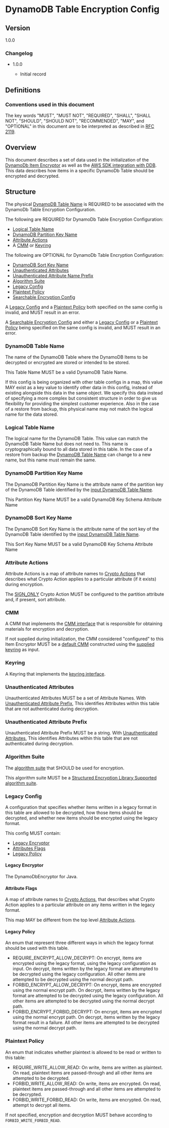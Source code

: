 [//]: # "Copyright Amazon.com Inc. or its affiliates. All Rights Reserved."
[//]: # "SPDX-License-Identifier: CC-BY-SA-4.0"

# DynamoDB Table Encryption Config

## Version

1.0.0

### Changelog

- 1.0.0

  - Initial record

## Definitions

### Conventions used in this document

The key words "MUST", "MUST NOT", "REQUIRED", "SHALL", "SHALL NOT", "SHOULD", "SHOULD NOT", "RECOMMENDED", "MAY", and "OPTIONAL"
in this document are to be interpreted as described in [RFC 2119](https://tools.ietf.org/html/rfc2119).

## Overview

This document describes a set of data used in the initialization of
the [DynamoDb Item Encryptor](./ddb-item-encryptor.md) as well as the
[AWS SDK integration with DDB](./ddb-sdk-integration.md).
This data describes how items in a specific DynamoDb Table
should be encrypted and decrypted.

## Structure

The physical [DynamoDB Table Name](#dynamodb-table-name) is REQUIRED
to be associated with the DynamoDb Table Encryption Configuration.

The following are REQUIRED for DynamoDb Table Encryption Configuration:

- [Logical Table Name](#logical-table-name)
- [DynamoDB Partition Key Name](#dynamodb-partition-key-name)
- [Attribute Actions](#attribute-actions)
- A [CMM](#cmm) or [Keyring](#keyring)

The following are OPTIONAL for DynamoDb Table Encryption Configuration:

- [DynamoDB Sort Key Name](#dynamodb-sort-key-name)
- [Unauthenticated Attributes](#unauthenticated-attributes)
- [Unauthenticated Attribute Name Prefix](#unauthenticated-attribute-prefix)
- [Algorithm Suite](#algorithm-suite)
- [Legacy Config](#legacy-config)
- [Plaintext Policy](#plaintext-policy)
- [Searchable Encryption Config](../searchable-encryption/search-config.md)

A [Legacy Config](#legacy-config)
and a [Plaintext Policy](#plaintext-policy)
both specified on the same config is invalid,
and MUST result in an error.

A [Searchable Encryption Config](../searchable-encryption/search-config.md)
and either a [Legacy Config](./ddb-table-encryption-config.md#legacy-config)
or a [Plaintext Policy](./ddb-table-encryption-config.md#plaintext-policy)
being specified on the same config is invalid,
and MUST result in an error.

### DynamoDB Table Name

The name of the DynamoDB Table where the
DynamoDB Items to be decrypted or encrypted
are stored or intended to be stored.

This Table Name MUST be a valid DynamoDB Table Name.

If this config is being organized with other table configs in a map,
this value MAY exist as a key value to identify other data in this config,
instead of existing alongside this data in the same object.
We specify this data instead of specifying a more complex
but consistent structure in order to give us flexibility for providing the
simplest customer experience.
Also in the case of a restore from backup,
this physical name may not match the logical name for the data stored.

### Logical Table Name

The logical name for the DynamoDB Table.
This value can match the DynamoDB Table Name
but does not need to.
This name is cryptographically bound to all data stored in this table.
In the case of a restore from backup
the [DynamoDB Table Name](#dynamodb-table-name) can change to a new name,
but this name must remain the same.

### DynamoDB Partition Key Name

The DynamoDB Partition Key Name is the attribute name of the partition key of the DynamoDB Table
identified by the [input DynamoDB Table Name](#dynamodb-table-name).

This Partition Key Name MUST be a valid DynamoDB Key Schema Attribute Name

### DynamoDB Sort Key Name

The DynamoDB Sort Key Name is the attribute name of the sort key
of the DynamoDB Table identified by the [input DynamoDB Table Name](#dynamodb-table-name).

This Sort Key Name MUST be a valid DynamoDB Key Schema Attribute Name

### Attribute Actions

Attribute Actions is a map of attribute names to
[Crypto Actions](../structured-encryption/structures.md#crypto-action)
that describes what Crypto Action applies to a particular attribute
(if it exists) during encryption.

The [SIGN_ONLY](../structured-encryption/structures.md#signonly) Crypto Action
MUST be configured to the partition attribute and, if present, sort attribute.

### CMM

A CMM that implements the [CMM interface](https://github.com/awslabs/aws-encryption-sdk-specification/blob/master/framework/cmm-interface.md)
that is responsible for obtaining materials for encryption and decryption.

If not supplied during initialization,
the CMM considered "configured" to this
Item Encryptor MUST be a
[default CMM](https://github.com/awslabs/aws-encryption-sdk-specification/blob/master/framework/default-cmm.md)
constructed using the [supplied keyring](#keyring) as input.

### Keyring

A Keyring that implements the [keyring interface](https://github.com/awslabs/aws-encryption-sdk-specification/blob/master/framework/keyring-interface.md).

### Unauthenticated Attributes

Unauthenticated Attributes MUST be a set of Attribute Names.
With [Unauthenticated Attribute Prefix](#unauthenticated-attribute-prefix),
This identifies Attributes within this table
that are not authenticated during decryption.

### Unauthenticated Attribute Prefix

Unauthenticated Attribute Prefix MUST be a string.
With [Unauthenticated Attributes](#unauthenticated-attributes),
This identifies Attributes within this table
that are not authenticated during decryption.

### Algorithm Suite

The [algorithm suite](../../submodules/MaterialProviders/aws-encryption-sdk-specification/framework/algorithm-suites.md) that SHOULD be used for encryption.

This algorithm suite MUST be a [Structured Encryption Library Supported algorithm suite](../../submodules/MaterialProviders/aws-encryption-sdk-specification/framework/algorithm-suites.md).

### Legacy Config

A configuration that specifies whether items written in a legacy format in this table are allowed to be decrypted,
how those items should be decrypted,
and whether new items should be encrypted using the legacy format.

This config MUST contain:
- [Legacy Encryptor](#legacy-encryptor)
- [Attributes Flags](#attribute-flags)
- [Legacy Policy](#legacy-policy)

#### Legacy Encryptor

The DynamoDbEncryptor for Java.

#### Attribute Flags

A map of attribute names to [Crypto Actions](../structured-encryption/structures.md#crypto-action),
that describes what Crypto Action applies to a particular attribute
on any items written in the legacy format.

This map MAY be different from the top level [Attribute Actions](#attribute-actions).

#### Legacy Policy

An enum that represent three different ways in which the legacy format should be used with this table.

- REQUIRE_ENCRYPT_ALLOW_DECRYPT: On encrypt, items are encrypted using the legacy format,
  using the legacy configuration as input.
  On decrypt, items written by the legacy format are attempted to be decrypted using the
  legacy configuration.
  All other items are attempted to be decrypted using the normal decrypt path.
- FORBID_ENCRYPT_ALLOW_DECRYPT: On encrypt, items are encrypted using the normal encrypt path.
  On decrypt, items written by the legacy format are attempted to be decrypted using the
  legacy configuration.
  All other items are attempted to be decrypted using the normal decrypt path.
- FORBID_ENCRYPT_FORBID_DECRYPT: On encrypt, items are encrypted using the normal encrypt path.
  On decrypt, items written by the legacy format result in a failure.
  All other items are attempted to be decrypted using the normal decrypt path.

### Plaintext Policy

An enum that indicates whether plaintext is allowed to be read or written to this table:

- REQUIRE_WRITE_ALLOW_READ: On write, items are written as plaintext.
  On read, plaintext items are passed-through and all other items are attempted to be decrypted.
- FORBID_WRITE_ALLOW_READ: On write, items are encrypted.
  On read, plaintext items are passed-through and all other items are attempted to be decrypted.
- FORBID_WRITE_FORBID_READ: On write, items are encrypted.
  On read, attempt to decrypt all items.

If not specified, encryption and decryption MUST behave according to `FORBID_WRITE_FORBID_READ`.
